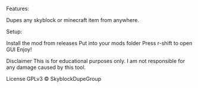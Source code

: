 Features:

Dupes any skyblock or minecraft item from anywhere.



Setup: 

Install the mod from releases
Put into your mods folder
Press r-shift to open GUI
Enjoy!

Disclaimer
This is for educational purposes only. I am not responsible for any damage caused by this tool.

License
GPLv3 © SkyblockDupeGroup
